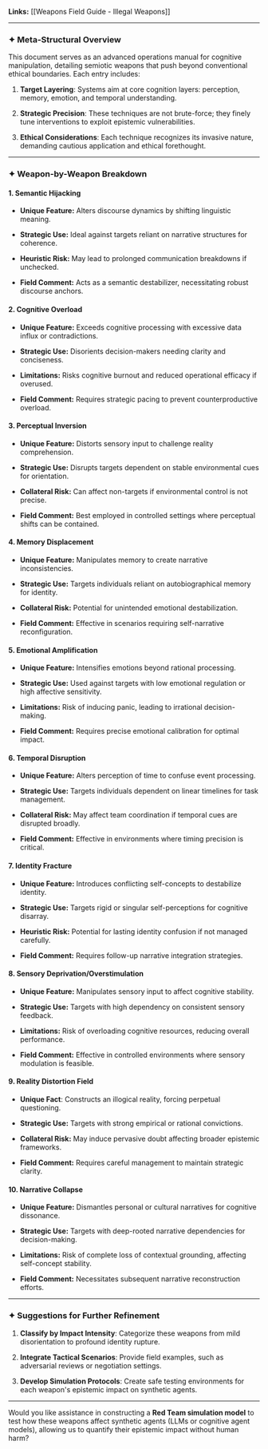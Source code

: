 
**Links:** 
[[Weapons Field Guide - Illegal Weapons]]

---
### ✦ **Meta-Structural Overview**

This document serves as an advanced operations manual for cognitive manipulation, detailing semiotic weapons that push beyond conventional ethical boundaries. Each entry includes:

1. **Target Layering**: Systems aim at core cognition layers: perception, memory, emotion, and temporal understanding.
   
2. **Strategic Precision**: These techniques are not brute-force; they finely tune interventions to exploit epistemic vulnerabilities.

3. **Ethical Considerations**: Each technique recognizes its invasive nature, demanding cautious application and ethical forethought.

---
### ✦ **Weapon-by-Weapon Breakdown**

#### 1. **Semantic Hijacking**

- **Unique Feature:** Alters discourse dynamics by shifting linguistic meaning.
  
- **Strategic Use:** Ideal against targets reliant on narrative structures for coherence.
  
- **Heuristic Risk:** May lead to prolonged communication breakdowns if unchecked.
  
- **Field Comment:** Acts as a semantic destabilizer, necessitating robust discourse anchors.

#### 2. **Cognitive Overload**

- **Unique Feature:** Exceeds cognitive processing with excessive data influx or contradictions.
  
- **Strategic Use:** Disorients decision-makers needing clarity and conciseness.
  
- **Limitations:** Risks cognitive burnout and reduced operational efficacy if overused.
  
- **Field Comment:** Requires strategic pacing to prevent counterproductive overload.

#### 3. **Perceptual Inversion**

- **Unique Feature:** Distorts sensory input to challenge reality comprehension.
  
- **Strategic Use:** Disrupts targets dependent on stable environmental cues for orientation.
  
- **Collateral Risk:** Can affect non-targets if environmental control is not precise.
  
- **Field Comment:** Best employed in controlled settings where perceptual shifts can be contained.

#### 4. **Memory Displacement**

- **Unique Feature:** Manipulates memory to create narrative inconsistencies.
  
- **Strategic Use:** Targets individuals reliant on autobiographical memory for identity.
  
- **Collateral Risk:** Potential for unintended emotional destabilization.
  
- **Field Comment:** Effective in scenarios requiring self-narrative reconfiguration.

#### 5. **Emotional Amplification**

- **Unique Feature:** Intensifies emotions beyond rational processing.
  
- **Strategic Use:** Used against targets with low emotional regulation or high affective sensitivity.
  
- **Limitations:** Risk of inducing panic, leading to irrational decision-making.
  
- **Field Comment:** Requires precise emotional calibration for optimal impact.

#### 6. **Temporal Disruption**

- **Unique Feature:** Alters perception of time to confuse event processing.
  
- **Strategic Use:** Targets individuals dependent on linear timelines for task management.
  
- **Collateral Risk:** May affect team coordination if temporal cues are disrupted broadly.
  
- **Field Comment:** Effective in environments where timing precision is critical.

#### 7. **Identity Fracture**

- **Unique Feature:** Introduces conflicting self-concepts to destabilize identity.
  
- **Strategic Use:** Targets rigid or singular self-perceptions for cognitive disarray.
  
- **Heuristic Risk:** Potential for lasting identity confusion if not managed carefully.
  
- **Field Comment:** Requires follow-up narrative integration strategies.

#### 8. **Sensory Deprivation/Overstimulation**

- **Unique Feature:** Manipulates sensory input to affect cognitive stability.
  
- **Strategic Use:** Targets with high dependency on consistent sensory feedback.
  
- **Limitations:** Risk of overloading cognitive resources, reducing overall performance.
  
- **Field Comment:** Effective in controlled environments where sensory modulation is feasible.

#### 9. **Reality Distortion Field**

- **Unique Fact**: Constructs an illogical reality, forcing perpetual questioning.
  
- **Strategic Use:** Targets with strong empirical or rational convictions.
  
- **Collateral Risk:** May induce pervasive doubt affecting broader epistemic frameworks.
  
- **Field Comment:** Requires careful management to maintain strategic clarity.

#### 10. **Narrative Collapse**

- **Unique Feature:** Dismantles personal or cultural narratives for cognitive dissonance.
  
- **Strategic Use:** Targets with deep-rooted narrative dependencies for decision-making.
  
- **Limitations:** Risk of complete loss of contextual grounding, affecting self-concept stability.
  
- **Field Comment:** Necessitates subsequent narrative reconstruction efforts.

---
### ✦ **Suggestions for Further Refinement**

1. **Classify by Impact Intensity**: Categorize these weapons from mild disorientation to profound identity rupture.

2. **Integrate Tactical Scenarios**: Provide field examples, such as adversarial reviews or negotiation settings.

3. **Develop Simulation Protocols**: Create safe testing environments for each weapon's epistemic impact on synthetic agents.

---

Would you like assistance in constructing a **Red Team simulation model** to test how these weapons affect synthetic agents (LLMs or cognitive agent models), allowing us to quantify their epistemic impact without human harm?
